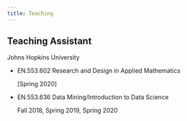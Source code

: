 ```yaml
---
title: Teaching
---
```


## Teaching Assistant 

Johns Hopkins University

- EN.553.602 Research and Design in Applied Mathematics

  [Spring 2020]

- EN.553.636 Data Mining/Introduction to Data Science

  Fall 2018, Spring 2019, Spring 2020
